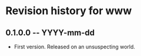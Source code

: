 # Revision history for www

## 0.1.0.0  -- YYYY-mm-dd

* First version. Released on an unsuspecting world.
